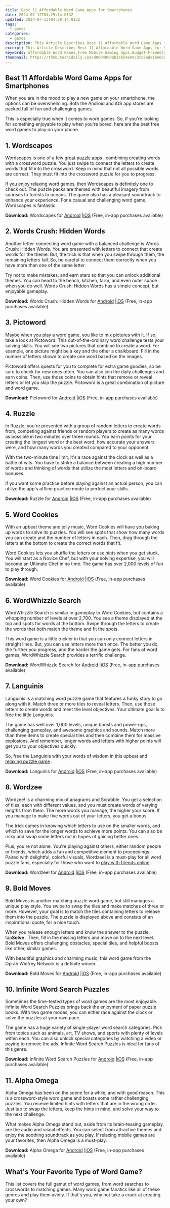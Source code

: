 ```yaml
---
title: Best 11 Affordable Word Game Apps for Smartphones
date: 2024-07-12T04:29:14.013Z
updated: 2024-07-13T04:29:14.013Z
tags:
  - games
categories:
  - games
description: This Article Describes Best 11 Affordable Word Game Apps for Smartphones
excerpt: This Article Describes Best 11 Affordable Word Game Apps for Smartphones
keywords: Affordable Word Games,Free Mobile Gaming Apps,Budget-Friendly Wordplay,Inexpensive Game Apps,Smartphone Word Challenges,Low-Cost Gaming Phones,Economical Word Puzzles
thumbnail: https://thmb.techidaily.com/d00d489dab3eb54e89c3ca7ade1be65a3363127e621a133942b5008a80266cd9.jpg
---
```


## Best 11 Affordable Word Game Apps for Smartphones

 When you are in the mood to play a new game on your smartphone, the options can be overwhelming. Both the Android and iOS app stores are packed full of fun and challenging games.

 This is especially true when it comes to word games. So, if you're looking for something enjoyable to play when you're bored, here are the best free word games to play on your phone.

## 1\. Wordscapes

 Wordscapes is one of a few [great puzzle apps](https://www.makeuseof.com/tag/puzzle-apps-sites-crossword/) , combining creating words with a crossword puzzle. You just swipe to connect the letters to create words that fit into the crossword. Keep in mind that not all possible words are correct. They must fit into the crossword puzzle for you to progress.

 If you enjoy relaxing word games, then Wordscapes is definitely one to check out. The puzzle packs are themed with beautiful imagery from sunrises to forests to oceans. The game also has a pleasant soundtrack to enhance your experience. For a casual and challenging word game, Wordscapes is fantastic.

**Download:** Wordscapes for [Android](https://www.anrdoezrs.net/links/7251228/type/dlg/sid/UUmuoUeUpU34533/https://play.google.com/store/apps/details?id=com.peoplefun.wordcross) |[iOS](https://apps.apple.com/app/wordscapes/id1207472156) (Free, in-app purchases available)

## 2\. Words Crush: Hidden Words

 Another letter-connecting word game with a balanced challenge is Words Crush: Hidden Words. You are presented with letters to connect that create words for the theme. But, the trick is that when you swipe through them, the remaining letters fall. So, be careful to connect them correctly when you have more than one of the same letter.

 Try not to make mistakes, and earn stars so that you can unlock additional themes. You can head to the beach, kitchen, farm, and even outer space when you do well. Words Crush: Hidden Words has a simple concept, but enjoyable gameplay.

**Download:** Words Crush: Hidden Words for [Android](https://www.anrdoezrs.net/links/7251228/type/dlg/sid/UUmuoUeUpU34533/https://play.google.com/store/apps/details?id=com.bitmango.wordscrush) |[iOS](https://apps.apple.com/us/app/words-crush-hidden-words/id979759584) (Free, in-app purchases available)

## 3\. Pictoword

 Maybe when you play a word game, you like to mix pictures with it. If so, take a look at Pictoword. This out-of-the-ordinary word challenge tests your solving skills. You will see two pictures that combine to create a word. For example, one picture might be a key and the other a chalkboard. Fill in the number of letters shown to create one word based on the images.

 Pictoword offers quests for you to complete for extra game goodies, so be sure to check for new ones often. You can also join the daily challenges and earn coins. Then, use those coins to obtain hints that remove or reveal letters or let you skip the puzzle. Pictoword is a great combination of picture and word game.

**Download:** Pictoword for [Android](https://www.anrdoezrs.net/links/7251228/type/dlg/sid/UUmuoUeUpU34533/https://play.google.com/store/apps/details?id=com.kooapps.pictowordandroid) |[iOS](https://apps.apple.com/app/pictoword-fun-pics-word-guess/id600674056) (Free, in-app purchases available)

## 4\. Ruzzle

 In Ruzzle, you're presented with a group of random letters to create words from, competing against friends or random players to create as many words as possible in two minutes over three rounds. You earn points for your creating the longest word or the best word, how accurate your answers were, and how many words you created compared to your opponent.

 With the two-minute time limit, it's a race against the clock as well as a battle of wits. You have to strike a balance between creating a high number of words and thinking of words that utilize the most letters and on-board bonuses.

 If you want some practice before playing against an actual person, you can utilize the app's offline practice mode to perfect your skills.

**Download:** Ruzzle for [Android](https://www.anrdoezrs.net/links/7251228/type/dlg/sid/UUmuoUeUpU34533/https://play.google.com/store/apps/details?id=se.maginteractive.rumble.free) |[iOS](https://apps.apple.com/us/app/ruzzle/id504265646) (Free, in-app purchases available)

## 5\. Word Cookies

 With an upbeat theme and jolly music, Word Cookies will have you baking up words to solve its puzzles. You will see spots that show how many words you can create and the number of letters in each. Then, drag through the letters at the bottom to create the correct words that fit.

 Word Cookies lets you shuffle the letters or use hints when you get stuck. You will start as a Novice Chef, but with your solving expertise, you will become an Ultimate Chef in no time. The game has over 2,000 levels of fun to play through.

**Download:** Word Cookies for [Android](https://www.anrdoezrs.net/links/7251228/type/dlg/sid/UUmuoUeUpU34533/https://play.google.com/store/apps/details?id=com.bitmango.go.wordcookies) |[iOS](https://apps.apple.com/app/word-cookies/id1153883316) (Free, in-app purchases available)

## 6\. WordWhizzle Search

 WordWhizzle Search is similar in gameplay to Word Cookies, but contains a whopping number of levels at over 2,700\. You see a theme displayed at the top and spots for words at the bottom. Swipe through the letters to create the words that both match the theme and fit the spots.

 This word game is a little trickier in that you can only connect letters in straight lines. But, you can use letters more than once. The better you do, the further you progress, and the harder the game gets. For fans of word games, WordWhizzle Search provides a terrific challenge.

**Download:** WordWhizzle Search for [Android](https://www.anrdoezrs.net/links/7251228/type/dlg/sid/UUmuoUeUpU34533/https://play.google.com/store/apps/details?id=com.apprope.wordsearch) |[iOS](https://apps.apple.com/app/wordwhizzle-search/id1105834924) (Free, in-app purchases available)

## 7\. Languinis

 Languinis is a matching word puzzle game that features a funky story to go along with it. Match three or more tiles to reveal letters. Then, use those letters to create words and meet the level objectives. Your ultimate goal is to free the little Languinis.

 The game has well over 1,000 levels, unique boosts and power-ups, challenging gameplay, and awesome graphics and sounds. Match more than three items to create special tiles and then combine them for massive explosions. And remember, longer words and letters with higher points will get you to your objectives quickly.

 So, free the Languinis with your words of wisdom in this upbeat and [relaxing puzzle game](https://www.makeuseof.com/tag/relaxing-iphone-puzzle-games/) .

**Download:** Languinis for [Android](https://www.anrdoezrs.net/links/7251228/type/dlg/sid/UUmuoUeUpU34533/https://play.google.com/store/apps/details?id=com.spotlight.languinis) |[iOS](https://apps.apple.com/app/languinis-word-puzzle-challenge/id957031988) (Free, in-app purchases available)

## 8\. Wordzee

 Wordzee! is a charming mix of anagrams and Scrabble. You get a selection of tiles, each with different values, and you must create words of varying lengths from them. The more words you manage, the higher your score. If you manage to make five words out of your letters, you get a bonus.

 The trick comes in knowing which letters to use on the smaller words, and which to save for the longer words to achieve more points. You can also be risky and swap some letters out in hopes of gaining better ones.

 Plus, you're not alone. You're playing against others, either random people or friends, which adds a fun and competitive element to proceedings. Paired with delightful, colorful visuals, Wordzee! is a must-play for all word puzzle fans, especially for those who want to [play with friends online](https://www.makeuseof.com/tag/free-multi-game-apps-websites-play-friends-online/) .

**Download:** Wordzee! for [Android](https://www.anrdoezrs.net/links/7251228/type/dlg/sid/UUmuoUeUpU34533/https://play.google.com/store/apps/details?id=se.maginteractive.wordzee) |[iOS](https://apps.apple.com/app/wordzee/id1482382774) (Free, in-app purchases available)

## 9\. Bold Moves

 Bold Moves is another matching puzzle word game, but still manages a unique play style. You swipe to swap the tiles and make matches of three or more. However, your goal is to match the tiles containing letters to release them into the puzzle. The puzzle is displayed above and consists of an inspirational quote, for a nice touch.

 When you release enough letters and know the answer to the puzzle, tap**Solve** . Then, fill in the missing letters and move on to the next level. Bold Moves offers challenging obstacles, special tiles, and helpful boosts like other, similar games.

 With beautiful graphics and charming music, this word game from the Oprah Winfrey Network is a definite winner.

**Download:** Bold Moves for [Android](https://www.anrdoezrs.net/links/7251228/type/dlg/sid/UUmuoUeUpU34533/https://play.google.com/store/apps/details?id=com.oprah.game) |[iOS](https://apps.apple.com/app/bold-moves/id1146601414) (Free, in-app purchases available)

## 10\. Infinite Word Search Puzzles

 Sometimes the time-tested types of word games are the most enjoyable. Infinite Word Search Puzzles brings back the enjoyment of paper puzzle books. With two game modes, you can either race against the clock or solve the puzzles at your own pace.

 The game has a huge variety of single-player word search categories. Pick from topics such as animals, art, TV shows, and sports with plenty of levels within each. You can also unlock special categories by watching a video or paying to remove the ads. Infinite Word Search Puzzles is ideal for fans of this genre.

**Download:** Infinite Word Search Puzzles for [Android](https://www.anrdoezrs.net/links/7251228/type/dlg/sid/UUmuoUeUpU34533/https://play.google.com/store/apps/details?id=com.randomlogicgames.wordsearch&hl=en) |[iOS](https://apps.apple.com/app/infinite-word-search-puzzles-word-find/id1023782170) (Free, in-app purchases available)

## 11\. Alpha Omega

 Alpha Omega has been on the scene for a while, and with good reason. This is a crossword-style word game and boasts some rather challenging puzzles. You receive limited hints with letters that are in the wrong order. Just tap to swap the letters, keep the hints in mind, and solve your way to the next challenge.

 What makes Alpha Omega stand out, aside from its brain-teasing gameplay, are the audio and visual effects. You can select from attractive themes and enjoy the soothing soundtrack as you play. If relaxing mobile games are your favorites, then Alpha Omega is a must-play.

**Download:** Alpha Omega for [Android](https://www.anrdoezrs.net/links/7251228/type/dlg/sid/UUmuoUeUpU34533/https://play.google.com/store/apps/details?id=com.borderleap.alphaomega2) |[iOS](https://apps.apple.com/app/alpha-omega/id748048441) (Free, in-app purchases available)

## What's Your Favorite Type of Word Game?

 This list covers the full gamut of word games, from word searches to crosswords to matching games. Many word game fanatics like all of these genres and play them avidly. If that's you, why not take a crack at creating your own?


<ins class="adsbygoogle"
     style="display:block"
     data-ad-format="autorelaxed"
     data-ad-client="ca-pub-7571918770474297"
     data-ad-slot="1223367746"></ins>



<ins class="adsbygoogle"
     style="display:block"
     data-ad-client="ca-pub-7571918770474297"
     data-ad-slot="8358498916"
     data-ad-format="auto"
     data-full-width-responsive="true"></ins>


